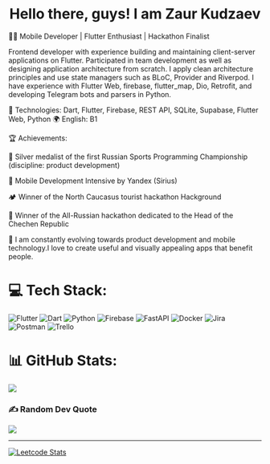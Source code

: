 <h1 align="center">Hello there, guys! I am Zaur Kudzaev</h1>
👨‍💻 Mobile Developer | Flutter Enthusiast | Hackathon Finalist

Frontend developer with experience building and maintaining client-server applications on Flutter. Participated in team development as well as designing application architecture from scratch. I apply clean architecture principles and use state managers such as BLoC, Provider and Riverpod. I have experience with Flutter Web, firebase, flutter_map, Dio, Retrofit, and developing Telegram bots and parsers in Python.

🔧 Technologies: Dart, Flutter, Firebase, REST API, SQLite, Supabase, Flutter Web, Python
🌍 English: B1
<br>

🏆 Achievements:

🥈 Silver medalist of the first Russian Sports Programming Championship (discipline: product development)

📱 Mobile Development Intensive by Yandex (Sirius)

🏕 Winner of the North Caucasus tourist hackathon Hackground

🥉 Winner of the All-Russian hackathon dedicated to the Head of the Chechen Republic

📌 I am constantly evolving towards product development and mobile technology.I love to create useful and visually appealing apps that benefit people.

# 💻 Tech Stack:
 ![Flutter](https://img.shields.io/badge/Flutter-%2302569B.svg?style=for-the-badge&logo=Flutter&logoColor=white) ![Dart](https://img.shields.io/badge/dart-%230175C2.svg?style=for-the-badge&logo=dart&logoColor=white) ![Python](https://img.shields.io/badge/python-3670A0?style=for-the-badge&logo=python&logoColor=ffdd54) ![Firebase](https://img.shields.io/badge/firebase-%23039BE5.svg?style=for-the-badge&logo=firebase) ![FastAPI](https://img.shields.io/badge/FastAPI-005571?style=for-the-badge&logo=fastapi) ![Docker](https://img.shields.io/badge/docker-%230db7ed.svg?style=for-the-badge&logo=docker&logoColor=white) ![Jira](https://img.shields.io/badge/jira-%230A0FFF.svg?style=for-the-badge&logo=jira&logoColor=white) ![Postman](https://img.shields.io/badge/Postman-FF6C37?style=for-the-badge&logo=postman&logoColor=white) ![Trello](https://img.shields.io/badge/Trello-%23026AA7.svg?style=for-the-badge&logo=Trello&logoColor=white)
# 📊 GitHub Stats:
<!-- ![](https://github-readme-stats.vercel.app/api?username=melanch0lic&theme=tokyonight&hide_border=false&include_all_commits=true&count_private=true)<br/> -->
![](https://github-readme-streak-stats.herokuapp.com/?user=melanch0lic&theme=tokyonight&hide_border=false)<br/>
<!-- ![](https://github-readme-stats.vercel.app/api/top-langs/?username=melanch0lic&theme=tokyonight&hide_border=false&include_all_commits=true&count_private=true&layout=compact) -->



### ✍️ Random Dev Quote
![](https://quotes-github-readme.vercel.app/api?type=horizontal&theme=radical)

---

[![Leetcode Stats](https://leetcard.jacoblin.cool/Yakudzae?theme=light,unicorn&ext=activity)](https://leetcode.com/Yakudzae)
